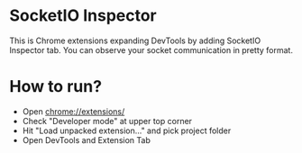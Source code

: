 # SocketIO Inspector

This is Chrome extensions expanding DevTools by adding SocketIO Inspector tab. You can observe your socket communication in pretty format.

# How to run?

* Open [chrome://extensions/](chrome://extensions/)
* Check "Developer mode" at upper top corner
* Hit "Load unpacked extension..." and pick project folder
* Open DevTools and Extension Tab